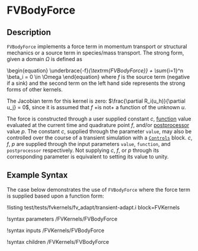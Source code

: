 # FVBodyForce

## Description

`FVBodyForce` implements a force term in momentum transport or structural
mechanics or a source term in species/mass transport. The strong form, given a
domain $\Omega$ is defined as

\begin{equation}
\underbrace{-f}_{\textrm{FVBodyForce}} + \sum_{i=1}^n \beta_i = 0 \in \Omega
\end{equation}
where $f$ is the source term (negative if a sink) and the second term on the
left hand side represents the strong forms of other kernels.

The Jacobian term for this kernel is zero: $\frac{\partial R_i(u_h)}{\partial u_j} = 0$, since
it is assumed that $f$ +is not+ a function of the unknown $u$.

The force is constructed through a user supplied constant $c$,
[function](/Functions/index.md) value evaluated at the current time and
quadrature point $f$, and/or [postprocessor](/Postprocessors/index.md)
value $p$. The constant $c$, supplied through the parameter `value`, may also be
controlled over the course of a transient simulation with a
[`Controls`](/Controls/index.md) block.  $c$, $f$, $p$ are supplied
through the input parameters `value`, `function`, and `postprocessor`
respectively. Not supplying $c$, $f$, or $p$ through its corresponding
parameter is equivalent to setting its value to unity.

## Example Syntax

The case below demonstrates the use of `FVBodyForce` where the force term is
supplied based upon a function form:

!listing test/tests/fvkernels/fv_adapt/transient-adapt.i block=FVKernels

!syntax parameters /FVKernels/FVBodyForce

!syntax inputs /FVKernels/FVBodyForce

!syntax children /FVKernels/FVBodyForce

